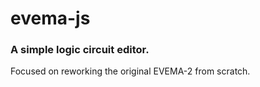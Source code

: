 # evema-js
### A simple logic circuit editor.
Focused on reworking the original EVEMA-2 from scratch.

